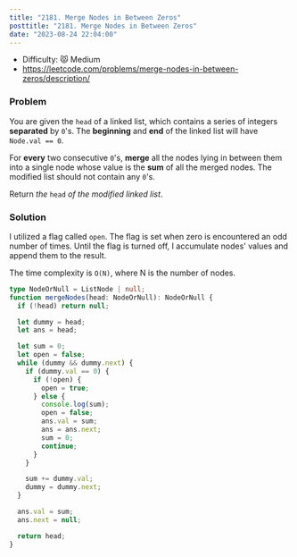 ```yaml
---
title: "2181. Merge Nodes in Between Zeros"
posttitle: "2181. Merge Nodes in Between Zeros"
date: "2023-08-24 22:04:00"
---
```


- Difficulty: 😾 Medium
- https://leetcode.com/problems/merge-nodes-in-between-zeros/description/

### Problem

You are given the `head` of a linked list, which contains a series of integers **separated** by `0`'s. The **beginning** and **end** of the linked list will have `Node.val == 0`.

For **every** two consecutive `0`'s, **merge** all the nodes lying in between them into a single node whose value is the **sum** of all the merged nodes. The modified list should not contain any `0`'s.

Return _the_ `head` _of the modified linked list_.

### Solution

I utilized a flag called `open`. The flag is set when zero is encountered an odd number of times. Until the flag is turned off, I accumulate nodes' values and append them to the result.

The time complexity is `O(N)`, where N is the number of nodes.

```ts
type NodeOrNull = ListNode | null;
function mergeNodes(head: NodeOrNull): NodeOrNull {
  if (!head) return null;

  let dummy = head;
  let ans = head;

  let sum = 0;
  let open = false;
  while (dummy && dummy.next) {
    if (dummy.val == 0) {
      if (!open) {
        open = true;
      } else {
        console.log(sum);
        open = false;
        ans.val = sum;
        ans = ans.next;
        sum = 0;
        continue;
      }
    }

    sum += dummy.val;
    dummy = dummy.next;
  }

  ans.val = sum;
  ans.next = null;

  return head;
}
```
